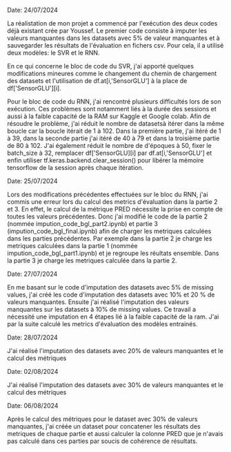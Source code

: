 Date: 24/07/2024

La réalistation de mon projet a commencé par l'exécution des deux codes  déjà existant crée par Youssef. Le premier code consiste à imputer les valeurs manquantes dans les datasets avec 5% de valeur manquantes et à sauvegarder les résultats de l'évaluation en fichers csv. Pour cela, il a utilisé deux modèles: le SVR et le RNN.

En ce qui concerne le bloc de code du SVR, j'ai apporté quelques modifications mineures comme le changement du chemin de chargement des datasets et l'utilisation de df.at[i,'SensorGLU'] à la place de df['SensorGLU'][i].

Pour le bloc de code du RNN, j'ai rencontré plusieurs difficultés lors de son exécution. Ces problèmes sont notamment liés à la durée des sessions et aussi à la faible capacité de la RAM sur Kaggle et Google colab. Afin de résoudre le problème, j'ai réduit le nombre de datasetsà itérer dans la même boucle car la boucle itérait de 1 à 102. Dans la première partie, j'ai itéré de 1 à 39, dans la seconde partie j'ai itéré de 40 à 79 et dans la troisième partie de 80 à 102. J'ai également réduit le nombre de d'époques à 50, fixer le batch_size à 32, remplacer df['SensorGLU][i] par df.at[i,'SensorGLU'] et enfin utiliser tf.keras.backend.clear_session() pour libérer la mémoire tensorflow de la session après chaque itération. 

Date: 25/07/2024

Lors des modifications précédentes effectuées sur le bloc du RNN, j'ai commis une erreur lors du calcul des metrics d'évaluation dans la partie 2 et 3. En effet, le calcul de la métrique PRED nécessite la prise en compte de toutes les valeurs précédentes. Donc j'ai modifié le code de la partie 2 (nommée impution_code_bgl_part2.ipynb) et partie 3 (impution_code_bgl_final.ipynb) afin de charger les metriques calculées dans les parties précédentes. Par exemple dans la partie 2 je charge les metriques calculées dans la partie 1 (nommée impution_code_bgl_part1.ipynb) et je regroupe les réultats ensemble. Dans la partie 3 je charge les metriques calculée dans la partie 2.

Date: 27/07/2024

En me basant sur le code d'imputation des datasets avec 5% de missing values, j'ai créé les code d'imputation des datasets avec 10% et 20 % de valeurs manquantes. Ensuite j'ai réalisé l'imputation des valeurs manquantes sur les datasets à 10% de missing values. Ce travail a nécessité une imputation en 4 étapes lié à la faible capacité de la ram. J'ai par la suite calculé les metrics d'évaluation des modèles entrainés.

Date: 28/07/2024

J'ai réalisé l'imputation des datasets avec 20% de valeurs manquantes et le calcul des métriques

Date: 02/08/2024

J'ai réalisé l'imputation des datasets avec 30% de valeurs manquantes et le calcul des métriques

Date: 06/08/2024

Après le calcul des métriques pour le dataset avec 30% de valeurs manquantes, j'ai créée un dataset pour concatener les résultats des metriques de chaque partie et aussi calculer la colonne PRED que je n'avais pas calculé dans ces parties par soucis de cohérence de résultats.
